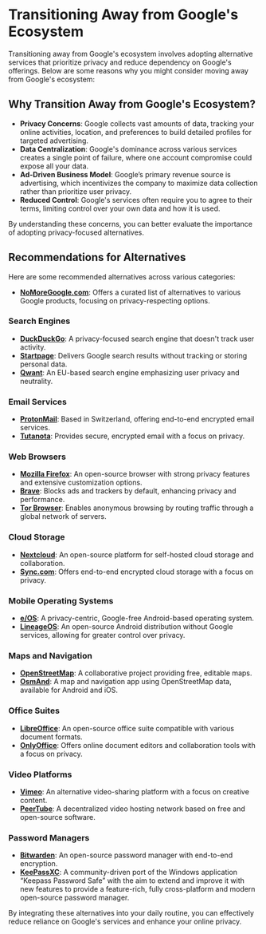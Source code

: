 # Transitioning Away from Google's Ecosystem

Transitioning away from Google's ecosystem involves adopting alternative services that prioritize privacy and reduce dependency on Google's offerings. Below are some reasons why you might consider moving away from Google's ecosystem:

## Why Transition Away from Google's Ecosystem?
- **Privacy Concerns**: Google collects vast amounts of data, tracking your online activities, location, and preferences to build detailed profiles for targeted advertising.
- **Data Centralization**: Google's dominance across various services creates a single point of failure, where one account compromise could expose all your data.
- **Ad-Driven Business Model**: Google’s primary revenue source is advertising, which incentivizes the company to maximize data collection rather than prioritize user privacy.
- **Reduced Control**: Google's services often require you to agree to their terms, limiting control over your own data and how it is used.

By understanding these concerns, you can better evaluate the importance of adopting privacy-focused alternatives.

## Recommendations for Alternatives
Here are some recommended alternatives across various categories:

- **[NoMoreGoogle.com](https://nomoregoogle.com)**: Offers a curated list of alternatives to various Google products, focusing on privacy-respecting options.

### Search Engines
- **[DuckDuckGo](https://duckduckgo.com)**: A privacy-focused search engine that doesn't track user activity.
- **[Startpage](https://www.startpage.com)**: Delivers Google search results without tracking or storing personal data.
- **[Qwant](https://www.qwant.com)**: An EU-based search engine emphasizing user privacy and neutrality.

### Email Services
- **[ProtonMail](https://proton.me/mail)**: Based in Switzerland, offering end-to-end encrypted email services.
- **[Tutanota](https://tutanota.com)**: Provides secure, encrypted email with a focus on privacy.

### Web Browsers
- **[Mozilla Firefox](https://www.mozilla.org/firefox)**: An open-source browser with strong privacy features and extensive customization options.
- **[Brave](https://brave.com)**: Blocks ads and trackers by default, enhancing privacy and performance.
- **[Tor Browser](https://www.torproject.org/download/)**: Enables anonymous browsing by routing traffic through a global network of servers.

### Cloud Storage
- **[Nextcloud](https://nextcloud.com)**: An open-source platform for self-hosted cloud storage and collaboration.
- **[Sync.com](https://www.sync.com)**: Offers end-to-end encrypted cloud storage with a focus on privacy.

### Mobile Operating Systems
- **[e/OS](https://e.foundation/)**: A privacy-centric, Google-free Android-based operating system.
- **[LineageOS](https://lineageos.org)**: An open-source Android distribution without Google services, allowing for greater control over privacy.

### Maps and Navigation
- **[OpenStreetMap](https://www.openstreetmap.org)**: A collaborative project providing free, editable maps.
- **[OsmAnd](https://osmand.net)**: A map and navigation app using OpenStreetMap data, available for Android and iOS.

### Office Suites
- **[LibreOffice](https://www.libreoffice.org)**: An open-source office suite compatible with various document formats.
- **[OnlyOffice](https://www.onlyoffice.com)**: Offers online document editors and collaboration tools with a focus on privacy.

### Video Platforms
- **[Vimeo](https://vimeo.com)**: An alternative video-sharing platform with a focus on creative content.
- **[PeerTube](https://joinpeertube.org)**: A decentralized video hosting network based on free and open-source software.

### Password Managers
- **[Bitwarden](https://bitwarden.com)**: An open-source password manager with end-to-end encryption.
- **[KeePassXC](https://keepassxc.org)**: A community-driven port of the Windows application “Keepass Password Safe” with the aim to extend and improve it with new features to provide a feature-rich, fully cross-platform and modern open-source password manager.

By integrating these alternatives into your daily routine, you can effectively reduce reliance on Google's services and enhance your online privacy.
